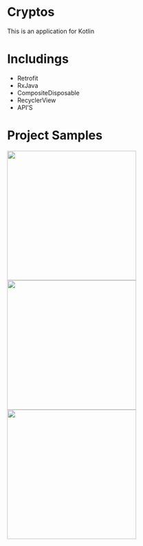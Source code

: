 # Cryptos

This is an application for Kotlin

# Includings
- Retrofit
- RxJava
- CompositeDisposable
- RecyclerView
- API'S


# Project Samples

<p float="left">
  <img src="https://user-images.githubusercontent.com/88238748/169536801-64791569-8f62-456f-a442-a4377824e6ee" width="300" />
  <img src="https://user-images.githubusercontent.com/88238748/169536812-7ae07bfd-3714-4f61-881d-02e50abf76d4" width="300" /> 
  <img src="https://user-images.githubusercontent.com/88238748/169536821-a07e184f-c221-4574-b1a1-4c3426cddf7f" width="300" /> 
</p>
